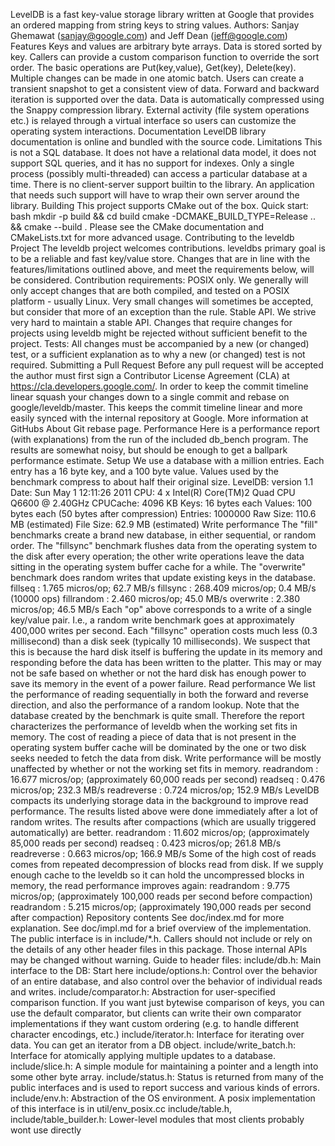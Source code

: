 LevelDB is a fast key-value storage library written at Google that provides an ordered mapping from string keys to string values. Authors: Sanjay Ghemawat (sanjay@google.com) and Jeff Dean (jeff@google.com) Features Keys and values are arbitrary byte arrays. Data is stored sorted by key. Callers can provide a custom comparison function to override the sort order. The basic operations are Put(key,value), Get(key), Delete(key). Multiple changes can be made in one atomic batch. Users can create a transient snapshot to get a consistent view of data. Forward and backward iteration is supported over the data. Data is automatically compressed using the Snappy compression library. External activity (file system operations etc.) is relayed through a virtual interface so users can customize the operating system interactions. Documentation LevelDB library documentation is online and bundled with the source code. Limitations This is not a SQL database. It does not have a relational data model, it does not support SQL queries, and it has no support for indexes. Only a single process (possibly multi-threaded) can access a particular database at a time. There is no client-server support builtin to the library. An application that needs such support will have to wrap their own server around the library. Building This project supports CMake out of the box. Quick start: bash mkdir -p build && cd build cmake -DCMAKE_BUILD_TYPE=Release .. && cmake --build . Please see the CMake documentation and CMakeLists.txt for more advanced usage. Contributing to the leveldb Project The leveldb project welcomes contributions. leveldbs primary goal is to be a reliable and fast key/value store. Changes that are in line with the features/limitations outlined above, and meet the requirements below, will be considered. Contribution requirements: POSIX only. We generally will only accept changes that are both compiled, and tested on a POSIX platform - usually Linux. Very small changes will sometimes be accepted, but consider that more of an exception than the rule. Stable API. We strive very hard to maintain a stable API. Changes that require changes for projects using leveldb might be rejected without sufficient benefit to the project. Tests: All changes must be accompanied by a new (or changed) test, or a sufficient explanation as to why a new (or changed) test is not required. Submitting a Pull Request Before any pull request will be accepted the author must first sign a Contributor License Agreement (CLA) at https://cla.developers.google.com/. In order to keep the commit timeline linear squash your changes down to a single commit and rebase on google/leveldb/master. This keeps the commit timeline linear and more easily synced with the internal repository at Google. More information at GitHubs About Git rebase page. Performance Here is a performance report (with explanations) from the run of the included db_bench program. The results are somewhat noisy, but should be enough to get a ballpark performance estimate. Setup We use a database with a million entries. Each entry has a 16 byte key, and a 100 byte value. Values used by the benchmark compress to about half their original size. LevelDB: version 1.1 Date: Sun May 1 12:11:26 2011 CPU: 4 x Intel(R) Core(TM)2 Quad CPU Q6600 @ 2.40GHz CPUCache: 4096 KB Keys: 16 bytes each Values: 100 bytes each (50 bytes after compression) Entries: 1000000 Raw Size: 110.6 MB (estimated) File Size: 62.9 MB (estimated) Write performance The "fill" benchmarks create a brand new database, in either sequential, or random order. The "fillsync" benchmark flushes data from the operating system to the disk after every operation; the other write operations leave the data sitting in the operating system buffer cache for a while. The "overwrite" benchmark does random writes that update existing keys in the database. fillseq : 1.765 micros/op; 62.7 MB/s fillsync : 268.409 micros/op; 0.4 MB/s (10000 ops) fillrandom : 2.460 micros/op; 45.0 MB/s overwrite : 2.380 micros/op; 46.5 MB/s Each "op" above corresponds to a write of a single key/value pair. I.e., a random write benchmark goes at approximately 400,000 writes per second. Each "fillsync" operation costs much less (0.3 millisecond) than a disk seek (typically 10 milliseconds). We suspect that this is because the hard disk itself is buffering the update in its memory and responding before the data has been written to the platter. This may or may not be safe based on whether or not the hard disk has enough power to save its memory in the event of a power failure. Read performance We list the performance of reading sequentially in both the forward and reverse direction, and also the performance of a random lookup. Note that the database created by the benchmark is quite small. Therefore the report characterizes the performance of leveldb when the working set fits in memory. The cost of reading a piece of data that is not present in the operating system buffer cache will be dominated by the one or two disk seeks needed to fetch the data from disk. Write performance will be mostly unaffected by whether or not the working set fits in memory. readrandom : 16.677 micros/op; (approximately 60,000 reads per second) readseq : 0.476 micros/op; 232.3 MB/s readreverse : 0.724 micros/op; 152.9 MB/s LevelDB compacts its underlying storage data in the background to improve read performance. The results listed above were done immediately after a lot of random writes. The results after compactions (which are usually triggered automatically) are better. readrandom : 11.602 micros/op; (approximately 85,000 reads per second) readseq : 0.423 micros/op; 261.8 MB/s readreverse : 0.663 micros/op; 166.9 MB/s Some of the high cost of reads comes from repeated decompression of blocks read from disk. If we supply enough cache to the leveldb so it can hold the uncompressed blocks in memory, the read performance improves again: readrandom : 9.775 micros/op; (approximately 100,000 reads per second before compaction) readrandom : 5.215 micros/op; (approximately 190,000 reads per second after compaction) Repository contents See doc/index.md for more explanation. See doc/impl.md for a brief overview of the implementation. The public interface is in include/*.h. Callers should not include or rely on the details of any other header files in this package. Those internal APIs may be changed without warning. Guide to header files: include/db.h: Main interface to the DB: Start here include/options.h: Control over the behavior of an entire database, and also control over the behavior of individual reads and writes. include/comparator.h: Abstraction for user-specified comparison function. If you want just bytewise comparison of keys, you can use the default comparator, but clients can write their own comparator implementations if they want custom ordering (e.g. to handle different character encodings, etc.) include/iterator.h: Interface for iterating over data. You can get an iterator from a DB object. include/write_batch.h: Interface for atomically applying multiple updates to a database. include/slice.h: A simple module for maintaining a pointer and a length into some other byte array. include/status.h: Status is returned from many of the public interfaces and is used to report success and various kinds of errors. include/env.h: Abstraction of the OS environment. A posix implementation of this interface is in util/env_posix.cc include/table.h, include/table_builder.h: Lower-level modules that most clients probably wont use directly